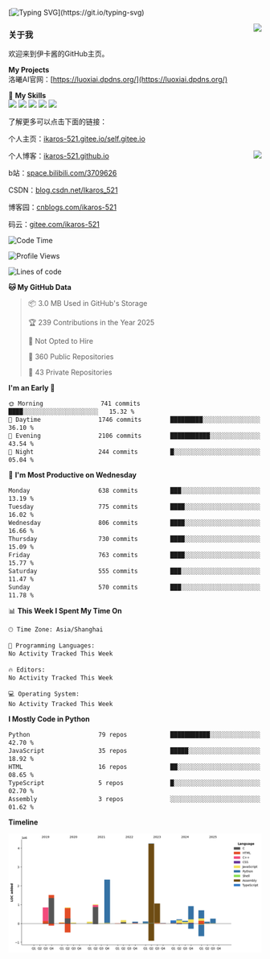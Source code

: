 [![Typing SVG](https://readme-typing-svg.herokuapp.com?size=25&duration=3000&color=8C43EA&vCenter=true&width=200&height=40&lines=Hi+Welcome+%F0%9F%91%8B%F0%9F%8F%BB;I'm+Love丶伊卡洛斯~~)](https://git.io/typing-svg)

<a href="#">
  <img align="right" src="https://github-readme-stats.vercel.app/api?username=Ikaros-521&count_private=true&show_icons=true&bg_color=15,f2f7fd,E0EAFC" />
</a>

### 关于我

欢迎来到伊卡酱的GitHub主页。

**My Projects**  
洛曦AI官网：[https://luoxiai.dpdns.org/](https://luoxiai.dpdns.org/)  

🌟 **My Skills**  
![](https://img.shields.io/badge/-C-A8B9CC?style=flat-square&logo=C&logoColor=fff)
![](https://img.shields.io/badge/-Python-3776AB?style=flat-square&logo=Python&logoColor=fff)
![](https://img.shields.io/badge/-JavaScript-F7DF1E?style=flat-square&logo=JavaScript&logoColor=fff)
![](https://img.shields.io/badge/-C++-00599C?style=flat-square&logo=Cpp&logoColor=fff)
![](https://img.shields.io/badge/-Linux-000000?style=flat-square&logo=Linux&logoColor=fff)

了解更多可以点击下面的链接：  

个人主页：[ikaros-521.gitee.io/self.gitee.io](https://ikaros-521.gitee.io/self.gitee.io/)  

<img align='right' src="https://github.com/Ikaros-521/Ikaros-521/assets/40910637/3a5e50bc-91dc-4aa5-b7a0-8b27ad1c2b33" height="330">

个人博客：[ikaros-521.github.io](https://ikaros-521.github.io/)  

b站：[space.bilibili.com/3709626](https://space.bilibili.com/3709626)  

CSDN：[blog.csdn.net/Ikaros_521](https://blog.csdn.net/Ikaros_521)  

博客园：[cnblogs.com/ikaros-521](https://www.cnblogs.com/ikaros-521)  

码云：[gitee.com/ikaros-521](https://gitee.com/ikaros-521)  


<!--START_SECTION:waka-->
![Code Time](http://img.shields.io/badge/Code%20Time-2%2C461%20hrs%2026%20mins-blue)

![Profile Views](http://img.shields.io/badge/Profile%20Views-1-blue)

![Lines of code](https://img.shields.io/badge/From%20Hello%20World%20I%27ve%20Written-14.9%20million%20lines%20of%20code-blue)

**🐱 My GitHub Data** 

> 📦 3.0 MB Used in GitHub's Storage 
 > 
> 🏆 239 Contributions in the Year 2025
 > 
> 🚫 Not Opted to Hire
 > 
> 📜 360 Public Repositories 
 > 
> 🔑 43 Private Repositories 
 > 
**I'm an Early 🐤** 

```text
🌞 Morning                741 commits         ████░░░░░░░░░░░░░░░░░░░░░   15.32 % 
🌆 Daytime                1746 commits        █████████░░░░░░░░░░░░░░░░   36.10 % 
🌃 Evening                2106 commits        ███████████░░░░░░░░░░░░░░   43.54 % 
🌙 Night                  244 commits         █░░░░░░░░░░░░░░░░░░░░░░░░   05.04 % 
```
📅 **I'm Most Productive on Wednesday** 

```text
Monday                   638 commits         ███░░░░░░░░░░░░░░░░░░░░░░   13.19 % 
Tuesday                  775 commits         ████░░░░░░░░░░░░░░░░░░░░░   16.02 % 
Wednesday                806 commits         ████░░░░░░░░░░░░░░░░░░░░░   16.66 % 
Thursday                 730 commits         ████░░░░░░░░░░░░░░░░░░░░░   15.09 % 
Friday                   763 commits         ████░░░░░░░░░░░░░░░░░░░░░   15.77 % 
Saturday                 555 commits         ███░░░░░░░░░░░░░░░░░░░░░░   11.47 % 
Sunday                   570 commits         ███░░░░░░░░░░░░░░░░░░░░░░   11.78 % 
```


📊 **This Week I Spent My Time On** 

```text
🕑︎ Time Zone: Asia/Shanghai

💬 Programming Languages: 
No Activity Tracked This Week

🔥 Editors: 
No Activity Tracked This Week

💻 Operating System: 
No Activity Tracked This Week
```

**I Mostly Code in Python** 

```text
Python                   79 repos            ███████████░░░░░░░░░░░░░░   42.70 % 
JavaScript               35 repos            █████░░░░░░░░░░░░░░░░░░░░   18.92 % 
HTML                     16 repos            ██░░░░░░░░░░░░░░░░░░░░░░░   08.65 % 
TypeScript               5 repos             █░░░░░░░░░░░░░░░░░░░░░░░░   02.70 % 
Assembly                 3 repos             ░░░░░░░░░░░░░░░░░░░░░░░░░   01.62 % 
```



**Timeline**

![Lines of Code chart](https://raw.githubusercontent.com/Ikaros-521/Ikaros-521/main/assets/bar_graph.png)


<!--END_SECTION:waka-->


<!--
**Ikaros-521/Ikaros-521** is a ✨ _special_ ✨ repository because its `README.md` (this file) appears on your GitHub profile.

Here are some ideas to get you started:

- 🔭 I’m currently working on ...
- 🌱 I’m currently learning ...
- 👯 I’m looking to collaborate on ...
- 🤔 I’m looking for help with ...
- 💬 Ask me about ...
- 📫 How to reach me: ...
- 😄 Pronouns: ...
- ⚡ Fun fact: ...
-->
